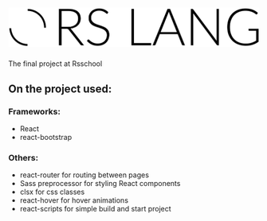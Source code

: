 # ![image](src\assets\img\logo-start-page.png)
The final project at Rsschool

## On the project used:

### Frameworks:

- React
- react-bootstrap

### Others: 

- react-router for routing between pages
- Sass preprocessor for styling React components
- clsx for css classes
- react-hover for hover animations
- react-scripts for simple build and start project

